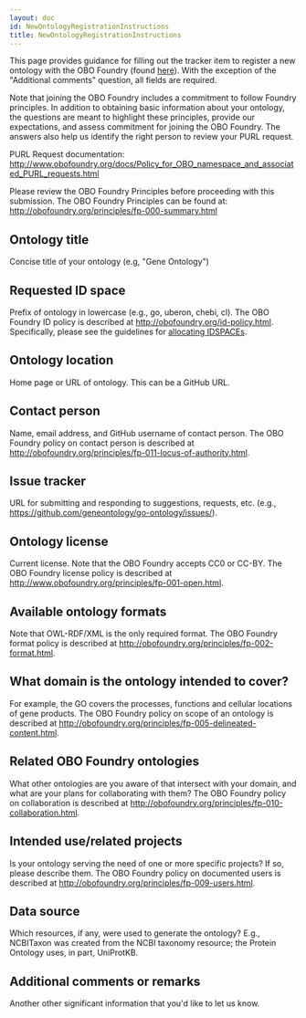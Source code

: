 ```yaml
---
layout: doc
id: NewOntologyRegistrationInstructions
title: NewOntologyRegistrationInstructions
---
```


This page provides guidance for filling out the tracker item to register a new ontology with the OBO Foundry (found [here](https://github.com/OBOFoundry/OBOFoundry.github.io/issues/new/choose)). With the exception of the "Additional comments" question, all fields are required.

Note that joining the OBO Foundry includes a commitment to follow Foundry principles. In addition to obtaining basic information about your ontology, the questions are meant to highlight these principles, provide our expectations, and assess commitment for joining the OBO Foundry. The answers also help us identify the right person to review your PURL request.

PURL Request documentation: http://www.obofoundry.org/docs/Policy_for_OBO_namespace_and_associated_PURL_requests.html

Please review the OBO Foundry Principles before proceeding with this submission. The OBO Foundry Principles can be found at: http://obofoundry.org/principles/fp-000-summary.html

## Ontology title
Concise title of your ontology (e.g, "Gene Ontology")

## Requested ID space
Prefix of ontology in lowercase (e.g., go, uberon, chebi, cl). The OBO Foundry ID policy is described at http://obofoundry.org/id-policy.html. Specifically, please see the guidelines for [allocating IDSPACEs](http://obofoundry.org/id-policy.html#allocating-idspaces).

## Ontology location
Home page or URL of ontology. This can be a GitHub URL.

## Contact person
Name, email address, and GitHub username of contact person. The OBO Foundry policy on contact person is described at http://obofoundry.org/principles/fp-011-locus-of-authority.html.

## Issue tracker
URL for submitting and responding to suggestions, requests, etc. (e.g., https://github.com/geneontology/go-ontology/issues/).

## Ontology license
Current license. Note that the OBO Foundry accepts CC0 or CC-BY. The OBO Foundry license policy is described at http://www.obofoundry.org/principles/fp-001-open.html.

## Available ontology formats
Note that OWL-RDF/XML is the only required format. The OBO Foundry format policy is described at http://obofoundry.org/principles/fp-002-format.html.

## What domain is the ontology intended to cover?
For example, the GO covers the processes, functions and cellular locations of gene products. The OBO Foundry policy on scope of an ontology is described at http://obofoundry.org/principles/fp-005-delineated-content.html.

## Related OBO Foundry ontologies
What other ontologies are you aware of that intersect with your domain, and what are your plans for collaborating with them? The OBO Foundry policy on collaboration is described at http://obofoundry.org/principles/fp-010-collaboration.html.

## Intended use/related projects
Is your ontology serving the need of one or more specific projects? If so, please describe them. The OBO Foundry policy on documented users is described at http://obofoundry.org/principles/fp-009-users.html.

## Data source
Which resources, if any, were used to generate the ontology? E.g., NCBITaxon was created from the NCBI taxonomy resource; the Protein Ontology uses, in part, UniProtKB.

## Additional comments or remarks
Another other significant information that you'd like to let us know.
